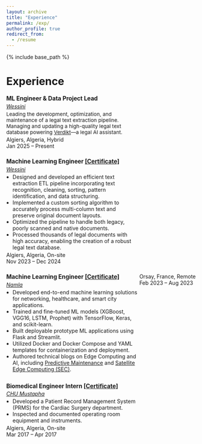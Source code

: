 ```yaml
---
layout: archive
title: "Experience"
permalink: /exp/
author_profile: true
redirect_from:
  - /resume
---
```


{% include base_path %}

<style>
.exp-entry {
  display: flex;
  justify-content: space-between;
  align-items: flex-start;
  margin-bottom: 1.7em;
  flex-wrap: wrap;
}
.exp-details {
  max-width: 70%;
}
.exp-role {
  font-weight: bold;
  font-size: 1.1em;
}
.exp-company {
  margin-top: 0.2em;
  font-style: italic;
}
.exp-desc {
  margin-top: 0.3em;
  font-size: 0.97em;
  margin-bottom: 0.2em;
}
.exp-list {
  margin-top: 0.2em;
  margin-bottom: 0.2em;
  padding-left: 1.2em;
}
</style>

# Experience

<div class="exp-entry">
  <div class="exp-details">
    <div class="exp-role">
      ML Engineer &amp; Data Project Lead
    </div>
    <div class="exp-company">
      <a href="https://www.wessini.co" target="_blank">Wessini</a>
    </div>
    <div class="exp-desc">
      Leading the development, optimization, and maintenance of a legal text extraction pipeline.<br>
      Managing and updating a high-quality legal text database powering <a href="https://www.wessini.co/verdikt" target="_blank">Verdikt</a>—a legal AI assistant.
    </div>
  </div>
  <div class="meta-text">
    Algiers, Algeria, Hybrid<br>
    Jan 2025 – Present
  </div>
</div>

<div class="exp-entry">
  <div class="exp-details">
    <div class="exp-role">
      Machine Learning Engineer
      <a href="https://drive.google.com/file/d/10Cg4OEz2yDeNcuHuq85mjdS7MKGAm4dX/view?usp=drive_link" target="_blank">[Certificate]</a>
    </div>
    <div class="exp-company">
      <a href="https://www.wessini.co" target="_blank">Wessini</a>
    </div>
    <ul class="exp-list">
      <li>Designed and developed an efficient text extraction ETL pipeline incorporating text recognition, cleaning, sorting, pattern identification, and data structuring.</li>
      <li>Implemented a custom sorting algorithm to accurately process multi-column text and preserve original document layouts.</li>
      <li>Optimized the pipeline to handle both legacy, poorly scanned and native documents.</li>
      <li>Processed thousands of legal documents with high accuracy, enabling the creation of a robust legal text database.</li>
    </ul>
  </div>
  <div class="meta-text">
    Algiers, Algeria, On-site<br>
    Nov 2023 – Dec 2024
  </div>
</div>

<div class="exp-entry">
  <div class="exp-details">
    <div class="exp-role">
      Machine Learning Engineer
      <a href="https://drive.google.com/file/d/1wdoDm0Q17TwzkQ2v7TNJF3r4RRb-IoE-/view?usp=drive_link" target="_blank">[Certificate]</a>
    </div>
    <div class="exp-company">
      <a href="https://namla.cloud" target="_blank">Namla</a>
    </div>
    <ul class="exp-list">
      <li>Developed end-to-end machine learning solutions for networking, healthcare, and smart city applications.</li>
      <li>Trained and fine-tuned ML models (XGBoost, VGG16, LSTM, Prophet) with TensorFlow, Keras, and scikit-learn.</li>
      <li>Built deployable prototype ML applications using Flask and Streamlit.</li>
      <li>Utilized Docker and Docker Compose and YAML templates for containerization and deployment.</li>
      <li>Authored technical blogs on Edge Computing and AI, including <a href="https://namla.cloud/blog/empowering-predictive-maintenance-the-role-of-edge-computing-in-the-oil-gas-industry" target="_blank">Predictive Maintenance</a> and <a href="https://namla.cloud/blog/satellite-edge-computing-sec-towards-ai-enabled-satellites" target="_blank">Satellite Edge Computing (SEC)</a>.</li>
    </ul>
  </div>
  <div class="meta-text">
    Orsay, France, Remote<br>
    Feb 2023 – Aug 2023
  </div>
</div>

<div class="exp-entry">
  <div class="exp-details">
    <div class="exp-role">
      Biomedical Engineer Intern
      <a href="https://drive.google.com/file/d/1IT7Uyds5p7rssQc2Ifm93Id75UBvMbvM/view?usp=sharing" target="_blank">[Certificate]</a>
    </div>
    <div class="exp-company">
      <a href="https://www.chu-mustapha.dz" target="_blank">CHU Mustapha</a>
    </div>
    <ul class="exp-list">
      <li>Developed a Patient Record Management System (PRMS) for the Cardiac Surgery department.</li>
      <li>Inspected and documented operating room equipment and instruments.</li>
    </ul>
  </div>
  <div class="meta-text">
    Algiers, Algeria, On-site<br>
    Mar 2017 – Apr 2017
  </div>
</div>